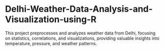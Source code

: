 # Delhi-Weather-Data-Analysis-and-Visualization-using-R
This project preprocesses and analyzes weather data from Delhi, focusing on statistics, correlations, and visualizations, providing valuable insights into temperature, pressure, and weather patterns.
